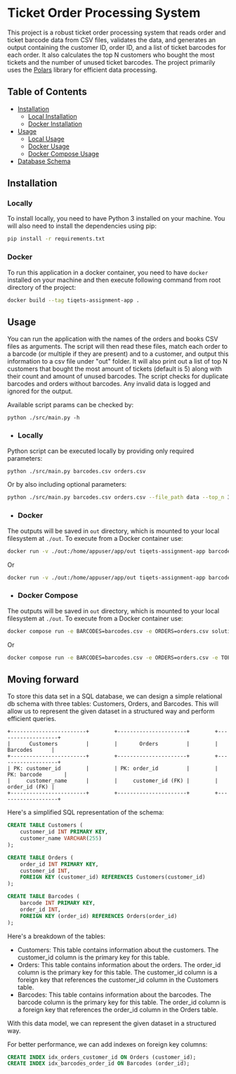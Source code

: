 # Ticket Order Processing System

This project is a robust ticket order processing system that reads order and ticket barcode data from CSV files, validates the data, and generates an output containing the customer ID, order ID, and a list of ticket barcodes for each order. It also calculates the top N customers who bought the most tickets and the number of unused ticket barcodes. The project primarily uses the [Polars](https://pola.rs/) library for efficient data processing.


## Table of Contents

- [Installation](#installation)
  - [Local Installation](#locally)
  - [Docker Installation](#docker)
- [Usage](#usage)
  - [Local Usage](#locally-1)
  - [Docker Usage](#docker-1)
  - [Docker Compose Usage](#docker-compose)
- [Database Schema](#moving-forward)

## Installation 

### Locally
To install locally, you need to have Python 3 installed on your machine. You will also need to install the dependencies using pip:
```bash
pip install -r requirements.txt
```

### Docker
To run this application in a docker container, you need to have `docker` installed on your machine and then execute following command from root directory of the project:
```bash
docker build --tag tiqets-assignment-app .
```

## Usage

You can run the application with the names of the orders and books CSV files as arguments.
The script will then read these files, match each order to a barcode (or multiple if they are present) and to a customer, and output this information to a csv file under "out" folder. 
It will also print out a list of top N customers that bought the most amount of tickets (default is 5) along with their count and amount of unused barcodes.
The script checks for duplicate barcodes and orders without barcodes. Any invalid data is logged and ignored for the output.

Available script params can be checked by:
```
python ./src/main.py -h    
```

* ### Locally
Python script can be executed locally by providing only required parameters:

```bash
python ./src/main.py barcodes.csv orders.csv 
```

Or by also including optional parameters:

```bash
python ./src/main.py barcodes.csv orders.csv --file_path data --top_n 3 --debug
```

* ### Docker
The outputs will be saved in `out` directory, which is mounted to your local filesystem at `./out`.
To execute from a Docker container use:

```bash
docker run -v ./out:/home/appuser/app/out tiqets-assignment-app barcodes.csv orders.csv
```
Or   
```bash
docker run -v ./out:/home/appuser/app/out tiqets-assignment-app barcodes.csv orders.csv --file_path data --top_n 3 --debug
```

* ### Docker Compose
The outputs will be saved in `out` directory, which is mounted to your local filesystem at `./out`.
To execute from a Docker container use:

```bash
docker compose run -e BARCODES=barcodes.csv -e ORDERS=orders.csv solutionapp
```
Or   
```bash
docker compose run -e BARCODES=barcodes.csv -e ORDERS=orders.csv -e TOP_N=2 -e APP_DEBUG=1 solutionapp
```

## Moving forward
To store this data set in a SQL database, we can design a simple relational db schema with three tables: Customers, Orders, and Barcodes. 
This will allow us to represent the given dataset in a structured way and perform efficient queries.

```text
+------------------------+        +----------------------+        +-------------------+
|      Customers         |        |       Orders         |        |     Barcodes      |
+------------------------+        +----------------------+        +-------------------+
| PK: customer_id        |        | PK: order_id         |        | PK: barcode       |
|     customer_name      |        |     customer_id (FK) |        |     order_id (FK) |
+------------------------+        +----------------------+        +-------------------+

```

Here's a simplified SQL representation of the schema:

```sql
CREATE TABLE Customers (
    customer_id INT PRIMARY KEY,
    customer_name VARCHAR(255)
);

CREATE TABLE Orders (
    order_id INT PRIMARY KEY,
    customer_id INT,
    FOREIGN KEY (customer_id) REFERENCES Customers(customer_id)
);

CREATE TABLE Barcodes (
    barcode INT PRIMARY KEY,
    order_id INT,
    FOREIGN KEY (order_id) REFERENCES Orders(order_id)
);
```

Here's a breakdown of the tables:
 * Customers: This table contains information about the customers. The customer_id column is the primary key for this table.
 * Orders: This table contains information about the orders. The order_id column is the primary key for this table. The customer_id column is a foreign key that references the customer_id column in the Customers table.
 * Barcodes: This table contains information about the barcodes. The barcode column is the primary key for this table. The order_id column is a foreign key that references the order_id column in the Orders table.

With this data model, we can represent the given dataset in a structured way.

For better performance, we can add indexes on foreign key columns:
```sql
CREATE INDEX idx_orders_customer_id ON Orders (customer_id);
CREATE INDEX idx_barcodes_order_id ON Barcodes (order_id);
```